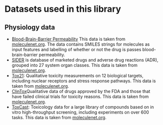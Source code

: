 # Datasets used in this library

## Physiology data
- [Blood-Brain-Barrier Permeability](physiology/BBBP.csv) This data is taken from [moleculenet.org](https://moleculenet.org/datasets-1). The data contains SMILES strings for molecules as input features and labelling of whether or not the drug is passes blood-brain-barrier permeability.
- [SIDER](physiology/sider.csv) is database of marketed drugs and adverse drug reactions (ADR), grouped into 27 system organ classes. This data is taken from [moleculenet.org](https://moleculenet.org/datasets-1).
- [Tox21](physiology/tox21.csv): Qualitative toxicity measurements on 12 biological targets, including nuclear receptors and stress response pathways. This data is taken from [moleculenet.org](https://moleculenet.org/datasets-1).
- [ClinTox](physiology/clintox.csv)Qualitative data of drugs approved by the FDA and those that have failed clinical trials for toxicity reasons. This data is taken from [moleculenet.org](https://moleculenet.org/datasets-1).
- [ToxCast](physiology/toxcast.csv): Toxicology data for a large library of compounds based on in vitro high-throughput screening, including experiments on over 600 tasks. This data is taken from [moleculenet.org](https://moleculenet.org/datasets-1).
